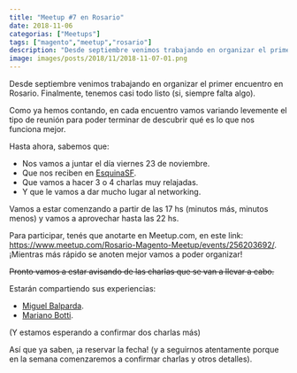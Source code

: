 ```yaml
---
title: "Meetup #7 en Rosario"
date: 2018-11-06
categorias: ["Meetups"]
tags: ["magento","meetup","rosario"]
description: "Desde septiembre venimos trabajando en organizar el primer encuentro en Rosario. Finalmente, tenemos casi todo listo (si, siempre falta algo)."
image: images/posts/2018/11/2018-11-07-01.png
---
```


Desde septiembre venimos trabajando en organizar el primer encuentro en Rosario. Finalmente, tenemos casi todo listo (si, siempre falta algo).

Como ya hemos contando, en cada encuentro vamos variando levemente el tipo de reunión para poder terminar de descubrir qué es lo que nos funciona mejor.

Hasta ahora, sabemos que:

* Nos vamos a juntar el día viernes 23 de noviembre.
* Que nos reciben en [EsquinaSF](https://www.google.com/maps/place/Esquina+SF/@-32.942529,-60.6549947,17z/data=!3m1!4b1!4m5!3m4!1s0x95b7ab40bbe0c159:0x761e107468df1688!8m2!3d-32.942529!4d-60.652806).
* Que vamos a hacer 3 o 4 charlas muy relajadas.
* Y que le vamos a dar mucho lugar al networking.

Vamos a estar comenzando a partir de las 17 hs (minutos más, minutos menos) y vamos a aprovechar hasta las 22 hs.

Para participar, tenés que anotarte en Meetup.com, en este link: https://www.meetup.com/Rosario-Magento-Meetup/events/256203692/. ¡Mientras más rápido se anoten mejor vamos a poder organizar!

~~Pronto vamos a estar avisando de las charlas que se van a llevar a cabo.~~

Estarán compartiendo sus experiencias:

* [Miguel Balparda](https://twitter.com/mbalparda).
* [Mariano Botti](https://twitter.com/marianobotti_).

(Y estamos esperando a confirmar dos charlas más)

Así que ya saben, ¡a reservar la fecha! (y a seguirnos atentamente porque en la semana comenzaremos a confirmar charlas y otros detalles).
